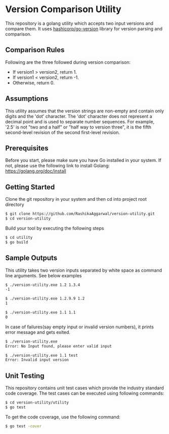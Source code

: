 # Version Comparison Utility

This repository is a golang utility which accepts two input versions and compare them. It uses [hashicorp/go-version](https://github.com/hashicorp/go-version) library for version parsing and comparison.

## Comparison Rules

Following are the three followed during version comparison:
- If version1 > version2, return 1.
- If version1 < version2, return -1.
- Otherwise, return 0.

## Assumptions

This utility assumes that the version strings are non-empty and contain only digits and the 'dot' character. The 'dot' character does not represent a decimal point and is used to separate number sequences. 
For example, '2.5' is not "two and a half" or "half way to version three", it is the fifth second-level revision of the second first-level revision.

## Prerequisites

Before you start, please make sure you have Go installed in your system. If not, please use the following link to install Golang:
https://golang.org/doc/install

## Getting Started

Clone the git repository in your system and then cd into project root directory

```bash
$ git clone https://github.com/RashikaAggarwal/version-utility.git
$ cd version-utility
```

Build your tool by executing the following steps
```bash
$ cd utility
$ go build
```

## Sample Outputs

This utility takes two version inputs separated by white space as command line arguments. See below examples
```bash
$ ./version-utility.exe 1.2 1.3.4
-1
```

```bash
$ ./version-utility.exe 1.2.9.9 1.2
1
```

```bash
$ ./version-utility.exe 1.1 1.1
0
```

In case of failures(say empty input or invalid version numbers), it prints error message and gets exited.
```bash
$ ./version-utility.exe
Error: No Input found, please enter valid input
```

```bash
$ ./version-utility.exe 1.1 test
Error: Invalid input version
```

## Unit Testing

This repository contains unit test cases which provide the industry standard code coverage. The test cases can be executed using following commands:
```bash
$ cd version-utility/utility
$ go test
```

To get the code coverage, use the following command:
```bash
$ go test -cover
```
